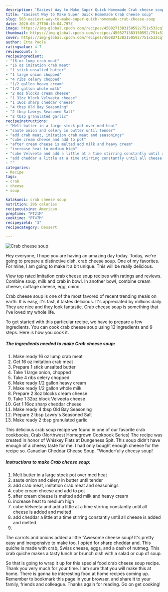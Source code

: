 ```yaml
---
description: "Easiest Way to Make Super Quick Homemade Crab cheese soup"
title: "Easiest Way to Make Super Quick Homemade Crab cheese soup"
slug: 563-easiest-way-to-make-super-quick-homemade-crab-cheese-soup
date: 2020-05-27T00:10:04.797Z
image: https://img-global.cpcdn.com/recipes/4508271383150592/751x532cq70/crab-cheese-soup-recipe-main-photo.jpg
thumbnail: https://img-global.cpcdn.com/recipes/4508271383150592/751x532cq70/crab-cheese-soup-recipe-main-photo.jpg
cover: https://img-global.cpcdn.com/recipes/4508271383150592/751x532cq70/crab-cheese-soup-recipe-main-photo.jpg
author: Etta Poole
ratingvalue: 4.7
reviewcount: 5
recipeingredient:
- "16 oz lump crab meat"
- "16 oz imitation crab meat"
- "1 stick unsalted butter"
- "1 large onion chopped"
- "4 ribs celery chopped"
- "1/2 gallon heavy cream"
- "1/2 gallon whole milk"
- "2 8oz blocks cream cheese"
- "1 32oz block Velveeta cheese"
- "1 16oz sharp cheddar cheese"
- "4 tbsp Old Bay Seasoning"
- "2 tbsp Lawrys Seasoned Salt"
- "2 tbsp granulated garlic"
recipeinstructions:
- "Melt butter in a large stock pot over med heat"
- "saute onion and celery in butter until tender"
- "add crab meat, imitation crab meat and seasonings"
- "cube cream cheese and add to pot"
- "after cream cheese is melted add milk and heavy cream"
- "increase heat to medium high"
- "cube Velveeta and add a little at a time stirring constantly until all cheese is added and melted"
- "add cheddar a little at a time stirring constantly until all cheese is added and melted"
- ""
categories:
- Recipe
tags:
- crab
- cheese
- soup

katakunci: crab cheese soup 
nutrition: 206 calories
recipecuisine: American
preptime: "PT21M"
cooktime: "PT47M"
recipeyield: "3"
recipecategory: Dessert

---
```



![Crab cheese soup](https://img-global.cpcdn.com/recipes/4508271383150592/751x532cq70/crab-cheese-soup-recipe-main-photo.jpg)

Hey everyone, I hope you are having an amazing day today. Today, we're going to prepare a distinctive dish, crab cheese soup. One of my favorites. For mine, I am going to make it a bit unique. This will be really delicious.

View top rated Imitation crab cheese soup recipes with ratings and reviews. Combine soup, milk and crab in bowl. In another bowl, combine cream cheese, cottage cheese, egg, onion.

Crab cheese soup is one of the most favored of recent trending meals on earth. It is easy, it's fast, it tastes delicious. It's appreciated by millions daily. They are nice and they look fantastic. Crab cheese soup is something that I've loved my whole life.


To get started with this particular recipe, we have to prepare a few ingredients. You can cook crab cheese soup using 13 ingredients and 9 steps. Here is how you cook it.

<!--inarticleads1-->

##### The ingredients needed to make Crab cheese soup:

1. Make ready 16 oz lump crab meat
1. Get 16 oz imitation crab meat
1. Prepare 1 stick unsalted butter
1. Take 1 large onion, chopped
1. Take 4 ribs celery chopped
1. Make ready 1/2 gallon heavy cream
1. Make ready 1/2 gallon whole milk
1. Prepare 2 8oz blocks cream cheese
1. Take 1 32oz block Velveeta cheese
1. Get 1 16oz sharp cheddar cheese
1. Make ready 4 tbsp Old Bay Seasoning
1. Prepare 2 tbsp Lawry&#39;s Seasoned Salt
1. Make ready 2 tbsp granulated garlic


This delicious crab soup recipe we found in one of our favorite crab cookbooks, Crab (Northwest Homegrown Cookbook Series) The recipe was created in honor of Whiskey Flats at Dungeness Spit. This soup didn&#39;t have enough of a cheesy taste for me. I had only bought enough cheese for the recipe so. Canadian Cheddar Cheese Soup. &#34;Wonderfully cheesy soup! 

<!--inarticleads2-->

##### Instructions to make Crab cheese soup:

1. Melt butter in a large stock pot over med heat
1. saute onion and celery in butter until tender
1. add crab meat, imitation crab meat and seasonings
1. cube cream cheese and add to pot
1. after cream cheese is melted add milk and heavy cream
1. increase heat to medium high
1. cube Velveeta and add a little at a time stirring constantly until all cheese is added and melted
1. add cheddar a little at a time stirring constantly until all cheese is added and melted
1. 


The carrots and onions added a little &#34;Awesome cheese soup! It&#39;s pretty easy and inexpensive to make too. I opted for sharp cheddar and. This quiche is made with crab, Swiss cheese, eggs, and a dash of nutmeg. This crab quiche makes a tasty lunch or brunch dish with a salad or cup of soup. 

So that is going to wrap it up for this special food crab cheese soup recipe. Thank you very much for your time. I am sure that you will make this at home. There is gonna be interesting food at home recipes coming up. Remember to bookmark this page in your browser, and share it to your family, friends and colleague. Thanks again for reading. Go on get cooking!
